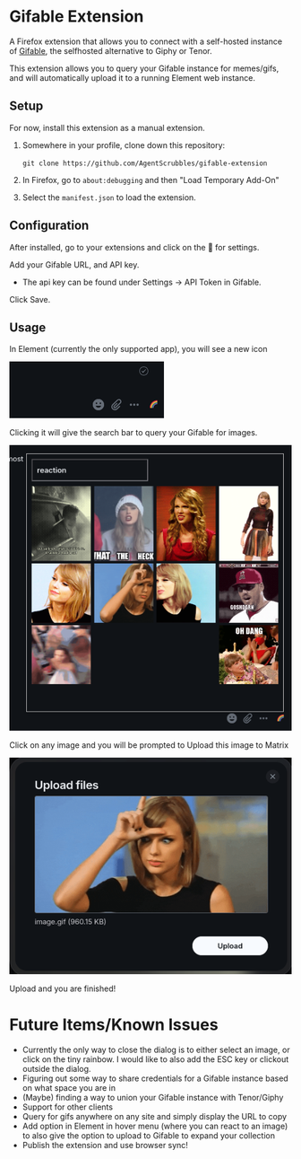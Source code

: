 # Gifable Extension

A Firefox extension that allows you to connect with a self-hosted instance of [Gifable](https://github.com/pietvanzoen/gifable), the selfhosted alternative to Giphy or Tenor.

This extension allows you to query your Gifable instance for memes/gifs, and will automatically upload it to a running Element web instance.

## Setup

For now, install this extension as a manual extension.

1. Somewhere in your profile, clone down this repository:

   `git clone https://github.com/AgentScrubbles/gifable-extension`

2. In Firefox, go to `about:debugging` and then "Load Temporary Add-On"
3. Select the `manifest.json` to load the extension.

## Configuration

After installed, go to your extensions and click on the 🌈 for settings.

Add your Gifable URL, and API key.

- The api key can be found under Settings -> API Token in Gifable.

Click Save.

## Usage

In Element (currently the only supported app), you will see a new icon

![Rainbow icon next to the emoji button in Element](./readme_images/icon_location.png)

Clicking it will give the search bar to query your Gifable for images.

![Popover with query for images](./readme_images/query.png)

Click on any image and you will be prompted to Upload this image to Matrix

![Upload dialog for Matrix](./readme_images/upload.png)

Upload and you are finished!

# Future Items/Known Issues

- Currently the only way to close the dialog is to either select an image, or click on the tiny rainbow. I would like to also add the ESC key or clickout outside the dialog.
- Figuring out some way to share credentials for a Gifable instance based on what space you are in
- (Maybe) finding a way to union your Gifable instance with Tenor/Giphy
- Support for other clients
- Query for gifs anywhere on any site and simply display the URL to copy
- Add option in Element in hover menu (where you can react to an image) to also give the option to upload to Gifable to expand your collection
- Publish the extension and use browser sync!
